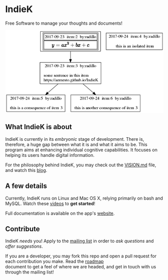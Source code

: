 # IndieK
Free Software to manage your thoughts and documents!

![Itemsgraph](/docs/images/my_first_topic.png)

## What IndieK is about
IndieK is currently in its _embryonic_ stage of development. There is, therefore, a huge gap between what it is and what it aims to be. This program aims at enhancing individual cognitive capabilities. It focuses on helping its users handle digital information.

For the philosophy behind IndieK, you may check out the [VISION.md](https://github.com/aernesto/IndieK/blob/master/VISION.md) file, and watch this [blog](https://adrianblogtech.wordpress.com/).

## A few details
Currently, IndieK runs on Linux and Mac OS X, relying primarily on bash and MySQL. Watch these [videos](https://www.youtube.com/watch?v=XSA4KEFhVLk&list=PLJhmxsk-_V30bt1XSgXav3dLp0qyEegnD) to **get started**!

Full documentation is available on the app's [website](https://aernesto.github.io/IndieK/).

## Contribute
IndieK _needs_ you! Apply to the [mailing list](https://groups.google.com/forum/#!forum/indiek) in order to _ask questions_ and _offer suggestions_. 

If you are a developer, you may fork this repo and open a pull request for each contribution you make. Read the [roadmap](https://github.com/aernesto/IndieK/blob/master/docs/roadmap.md)  
document to get a feel of where we are headed, and get in touch with us through the mailing list!

